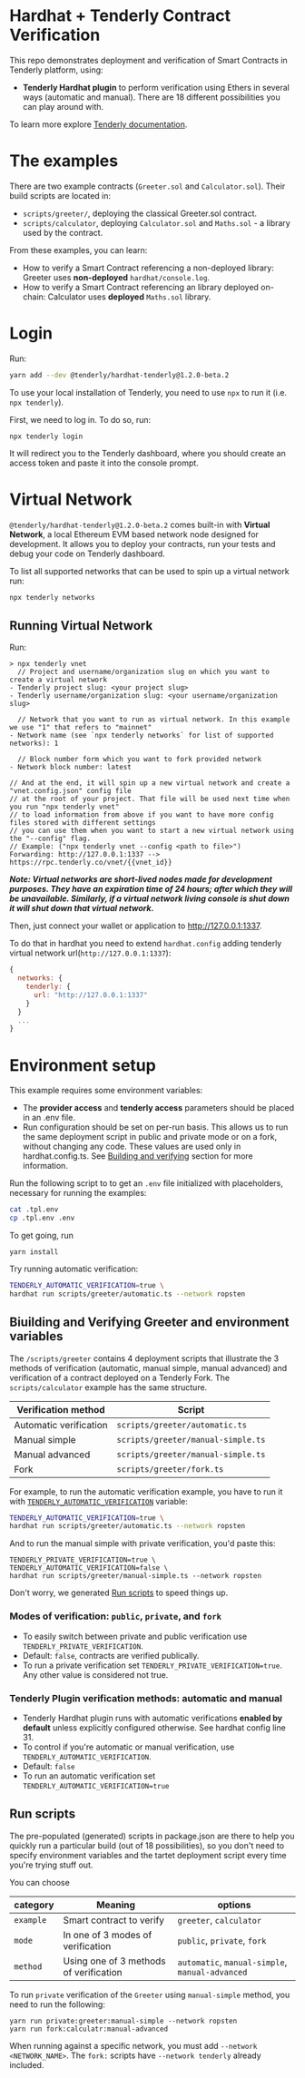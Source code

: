 # Hardhat + Tenderly Contract Verification

This repo demonstrates deployment and verification of Smart Contracts in Tenderly platform, using:

- **Tenderly Hardhat plugin** to perform verification using Ethers in several ways (automatic and manual). There are 18 different possibilities you can play around with.

To learn more explore [Tenderly documentation](https://docs.tenderly.co/monitoring/smart-contract-verification).

# The examples

There are two example contracts (`Greeter.sol` and `Calculator.sol`). Their build scripts are located in:

- `scripts/greeter/`, deploying the classical Greeter.sol contract.
- `scripts/calculator`, deploying `Calculator.sol` and `Maths.sol` - a library used by the contract.

From these examples, you can learn:

- How to verify a Smart Contract referencing a non-deployed library: Greeter uses **non-deployed** `hardhat/console.log`.
- How to verify a Smart Contract referencing an library deployed on-chain: Calculator uses **deployed** `Maths.sol` library.

# Login

Run:

```bash
yarn add --dev @tenderly/hardhat-tenderly@1.2.0-beta.2
```

To use your local installation of Tenderly, you need to use `npx` to run it (i.e. `npx tenderly`).

First, we need to log in. To do so, run:

```
npx tenderly login
```

It will redirect you to the Tenderly dashboard, where you should create an access token and paste it into the console prompt.

# Virtual Network

`@tenderly/hardhat-tenderly@1.2.0-beta.2` comes built-in with **Virtual Network**, a local Ethereum EVM based network node designed for development. It allows you to deploy your contracts, run your tests and debug your code on Tenderly dashboard.

To list all supported networks that can be used to spin up a virtual network run:

```bash
npx tenderly networks
```

## Running Virtual Network

Run:

```
> npx tenderly vnet
  // Project and username/organization slug on which you want to create a virtual network
- Tenderly project slug: <your project slug>
- Tenderly username/organization slug: <your username/organization slug>

  // Network that you want to run as virtual network. In this example we use "1" that refers to "mainnet"
- Network name (see `npx tenderly networks` for list of supported networks): 1

  // Block number form which you want to fork provided network
- Network block number: latest

// And at the end, it will spin up a new virtual network and create a "vnet.config.json" config file
// at the root of your project. That file will be used next time when you run "npx tenderly vnet"
// to load information from above if you want to have more config files stored with different settings
// you can use them when you want to start a new virtual network using the "--config" flag.
// Example: ("npx tenderly vnet --config <path to file>")
Forwarding: http://127.0.0.1:1337 --> https://rpc.tenderly.co/vnet/{{vnet_id}}
```

**_Note: Virtual networks are short-lived nodes made for development purposes. They have an expiration time of 24 hours; after which they will be unavailable. Similarly, if a virtual network living console is shut down it will shut down that virtual network._**

Then, just connect your wallet or application to http://127.0.0.1:1337.

To do that in hardhat you need to extend `hardhat.config` adding tenderly virtual network url(`http://127.0.0.1:1337`):

```js
{
  networks: {
    tenderly: {
      url: "http://127.0.0.1:1337"
    }
  }
  ...
}
```

# Environment setup

This example requires some environment variables:

- The **provider access** and **tenderly access** parameters should be placed in an .env file.
- Run configuration should be set on per-run basis. This allows us to run the same deployment script in public and private mode or on a fork, without changing any code. These values are used only in hardhat.config.ts. See [Building and verifying](#biuilding-and-verifying-greeter-and-environment-variables) section for more information.

Run the following script to to get an `.env` file initialized with placeholders, necessary for running the examples:

```bash
cat .tpl.env
cp .tpl.env .env
```

To get going, run

```
yarn install
```

Try running automatic verification:

```bash
TENDERLY_AUTOMATIC_VERIFICATION=true \
hardhat run scripts/greeter/automatic.ts --network ropsten
```

## Biuilding and Verifying Greeter and environment variables

The `/scripts/greeter` contains 4 deployment scripts that illustrate the 3 methods of verification (automatic, manual simple, manual advanced) and verification of a contract deployed on a Tenderly Fork. The `scripts/calculator` example has the same structure.

| Verification method    | Script                             |
| ---------------------- | ---------------------------------- |
| Automatic verification | `scripts/greeter/automatic.ts`     |
| Manual simple          | `scripts/greeter/manual-simple.ts` |
| Manual advanced        | `scripts/greeter/manual-simple.ts` |
| Fork                   | `scripts/greeter/fork.ts`          |

For example, to run the automatic verification example, you have to run it with [`TENDERLY_AUTOMATIC_VERIFICATION`](#modes-of-verification-public-private-and-fork) variable:

```bash
TENDERLY_AUTOMATIC_VERIFICATION=true \
hardhat run scripts/greeter/automatic.ts --network ropsten
```

And to run the manual simple with private verification, you'd paste this:

```
TENDERLY_PRIVATE_VERIFICATION=true \
TENDERLY_AUTOMATIC_VERIFICATION=false \
hardhat run scripts/greeter/manual-simple.ts --network ropsten
```

Don't worry, we generated [Run scripts](#run-scripts) to speed things up.

### Modes of verification: `public`, `private`, and `fork`

- To easily switch between private and public verification use `TENDERLY_PRIVATE_VERIFICATION`.
- Default: `false`, contracts are verified publically.
- To run a private verification set `TENDERLY_PRIVATE_VERIFICATION=true`. Any other value is considered not true.

### Tenderly Plugin verification methods: automatic and manual

- Tenderly Hardhat plugin runs with automatic verifications **enabled by default** unless explicitly configured otherwise. See hardhat config line 31.
- To control if you're automatic or manual verification, use `TENDERLY_AUTOMATIC_VERIFICATION`.
- Default: `false`
- To run an automatic verification set `TENDERLY_AUTOMATIC_VERIFICATION=true`

## Run scripts

The pre-populated (generated) scripts in package.json are there to help you quickly run a particular build (out of 18 possibilities), so you don't need to specify environment variables and the tartet deployment script every time you're trying stuff out.

You can choose

| category  | Meaning                                | options                                         |
| --------- | -------------------------------------- | ----------------------------------------------- |
| `example` | Smart contract to verify               | `greeter`, `calculator`                         |
| `mode`    | In one of 3 modes of verification      | `public`, `private`, `fork`                     |
| `method`  | Using one of 3 methods of verification | `automatic`, `manual-simple`, `manual-advanced` |

To run `private` verification of the `Greeter` using `manual-simple` method, you need to run the following:

```
yarn run private:greeter:manual-simple --network ropsten
yarn run fork:calculatr:manual-advanced
```

When running against a specific network, you must add `--network <NETWORK_NAME>`. The `fork:` scripts have `--network tenderly` already included.
